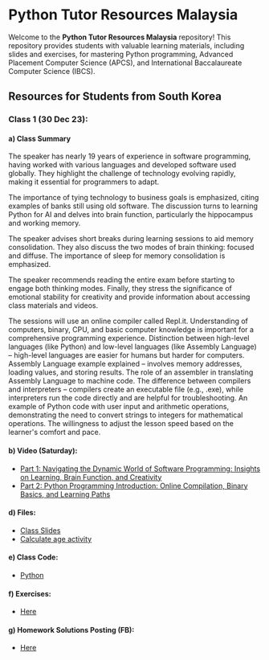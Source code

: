# Python Tutor Resources Malaysia

Welcome to the **Python Tutor Resources Malaysia** repository! This repository provides students with valuable learning materials, including slides and exercises, for mastering Python programming, Advanced Placement Computer Science (APCS), and International Baccalaureate Computer Science (IBCS).

## Resources for Students from South Korea

### Class 1 (30 Dec 23):

#### a) Class Summary

The speaker has nearly 19 years of experience in software programming, having worked with various languages and developed software used globally. They highlight the challenge of technology evolving rapidly, making it essential for programmers to adapt.

The importance of tying technology to business goals is emphasized, citing examples of banks still using old software. The discussion turns to learning Python for AI and delves into brain function, particularly the hippocampus and working memory.

The speaker advises short breaks during learning sessions to aid memory consolidation. They also discuss the two modes of brain thinking: focused and diffuse. The importance of sleep for memory consolidation is emphasized.

The speaker recommends reading the entire exam before starting to engage both thinking modes. Finally, they stress the significance of emotional stability for creativity and provide information about accessing class materials and videos.

The sessions will use an online compiler called Repl.it.
Understanding of computers, binary, CPU, and basic computer knowledge is important for a comprehensive programming experience.
Distinction between high-level languages (like Python) and low-level languages (like Assembly Language) – high-level languages are easier for humans but harder for computers.
Assembly Language example explained – involves memory addresses, loading values, and storing results.
The role of an assembler in translating Assembly Language to machine code.
The difference between compilers and interpreters – compilers create an executable file (e.g., .exe), while interpreters run the code directly and are helpful for troubleshooting.
An example of Python code with user input and arithmetic operations, demonstrating the need to convert strings to integers for mathematical operations.
The willingness to adjust the lesson speed based on the learner's comfort and pace.

#### b) Video (Saturday):

- [Part 1: Navigating the Dynamic World of Software Programming: Insights on Learning, Brain Function, and Creativity](https://elmalla.info/admin/blog/84#part1)
- [Part 2: Python Programming Introduction: Online Compilation, Binary Basics, and Learning Paths](https://elmalla.info/admin/blog/84#part2)

#### d) Files:

- [Class Slides](https://elmalla.info/admin/blog/84#slides)
- [Calculate age activity](https://elmalla.info/admin/blog/84#calculate-age-activity)

#### e) Class Code:

- [Python](https://elmalla.info/admin/blog/84#python)

#### f) Exercises:

- [Here](https://elmalla.info/admin/blog/84#exercises)

#### g) Homework Solutions Posting (FB):

- [Here](https://elmalla.info/admin/blog/84#homework-solutions)
